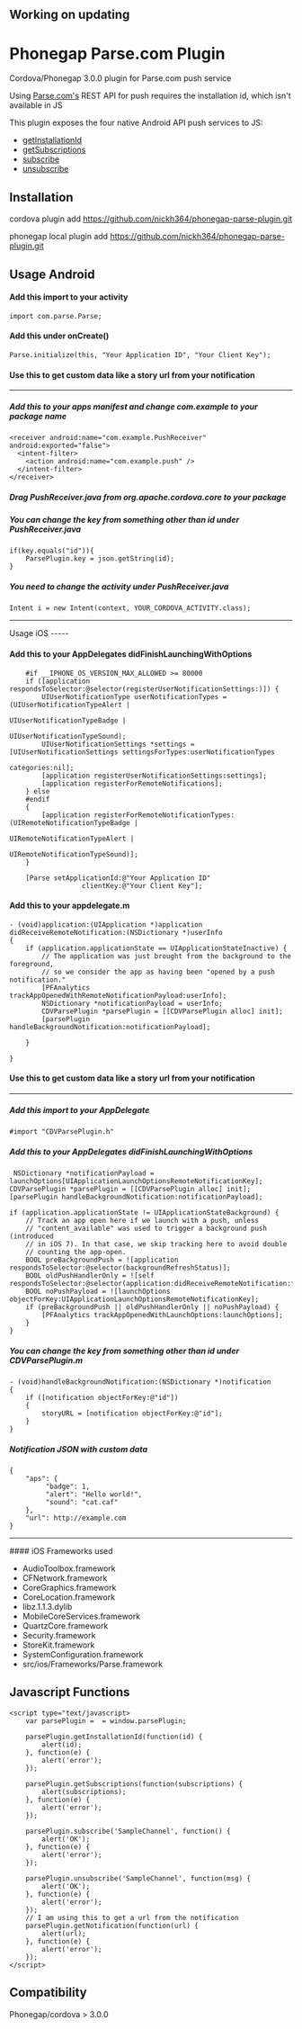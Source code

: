 Working on updating
------------

Phonegap Parse.com Plugin
=========================

Cordova/Phonegap 3.0.0 plugin for Parse.com push service

Using [Parse.com's](http://parse.com) REST API for push requires the installation id, which isn't available in JS

This plugin exposes the four native Android API push services to JS:
* <a href="https://www.parse.com/docs/android/api/com/parse/ParseInstallation.html#getInstallationId()">getInstallationId</a>
* <a href="https://www.parse.com/docs/android/api/com/parse/PushService.html#getSubscriptions(android.content.Context)">getSubscriptions</a>
* <a href="https://www.parse.com/docs/android/api/com/parse/PushService.html#subscribe(android.content.Context, java.lang.String, java.lang.Class, int)">subscribe</a>
* <a href="https://www.parse.com/docs/android/api/com/parse/PushService.html#unsubscribe(android.content.Context, java.lang.String)">unsubscribe</a>

Installation
------------
cordova plugin add https://github.com/nickh364/phonegap-parse-plugin.git

phonegap local plugin add https://github.com/nickh364/phonegap-parse-plugin.git

Usage Android
-----

#### Add this import to your activity
```
import com.parse.Parse;
```
#### Add this under onCreate()
```
Parse.initialize(this, "Your Application ID", "Your Client Key");
```

#### Use this to get custom data like a story url from your notification
<hr />

##### Add this to your apps manifest and change com.example to your package name
```
<receiver android:name="com.example.PushReceiver" android:exported="false">
  <intent-filter>
    <action android:name="com.example.push" />
  </intent-filter>
</receiver>
```
##### Drag PushReceiver.java from org.apache.cordova.core to your package

##### You can change the key from something other than id under PushReceiver.java
```
if(key.equals("id")){
	ParsePlugin.key = json.getString(id);
}
```

##### You need to change the activity under PushReceiver.java
```
Intent i = new Intent(context, YOUR_CORDOVA_ACTIVITY.class);
```
<hr/>
Usage iOS
-----

#### Add this to your AppDelegates didFinishLaunchingWithOptions
```
    #if __IPHONE_OS_VERSION_MAX_ALLOWED >= 80000
    if ([application respondsToSelector:@selector(registerUserNotificationSettings:)]) {
        UIUserNotificationType userNotificationTypes = (UIUserNotificationTypeAlert |
                                                        UIUserNotificationTypeBadge |
                                                        UIUserNotificationTypeSound);
        UIUserNotificationSettings *settings = [UIUserNotificationSettings settingsForTypes:userNotificationTypes
                                                                                 categories:nil];
        [application registerUserNotificationSettings:settings];
        [application registerForRemoteNotifications];
    } else
    #endif
    {
        [application registerForRemoteNotificationTypes:(UIRemoteNotificationTypeBadge |
                                                         UIRemoteNotificationTypeAlert |
                                                         UIRemoteNotificationTypeSound)];
    }
    
    [Parse setApplicationId:@"Your Application ID"
                  clientKey:@"Your Client Key"];
```
#### Add this to your appdelegate.m
```
- (void)application:(UIApplication *)application didReceiveRemoteNotification:(NSDictionary *)userInfo
{
    if (application.applicationState == UIApplicationStateInactive) {
        // The application was just brought from the background to the foreground,
        // so we consider the app as having been "opened by a push notification."
        [PFAnalytics trackAppOpenedWithRemoteNotificationPayload:userInfo];
        NSDictionary *notificationPayload = userInfo;
        CDVParsePlugin *parsePlugin = [[CDVParsePlugin alloc] init];
        [parsePlugin handleBackgroundNotification:notificationPayload];
        
    }

}
```
#### Use this to get custom data like a story url from your notification
<hr />

##### Add this import to your AppDelegate
```
#import "CDVParsePlugin.h"
```
##### Add this to your AppDelegates didFinishLaunchingWithOptions
```
 NSDictionary *notificationPayload = launchOptions[UIApplicationLaunchOptionsRemoteNotificationKey];
CDVParsePlugin *parsePlugin = [[CDVParsePlugin alloc] init];
[parsePlugin handleBackgroundNotification:notificationPayload];

if (application.applicationState != UIApplicationStateBackground) {
	// Track an app open here if we launch with a push, unless
	// "content_available" was used to trigger a background push (introduced
	// in iOS 7). In that case, we skip tracking here to avoid double
	// counting the app-open.
	BOOL preBackgroundPush = ![application respondsToSelector:@selector(backgroundRefreshStatus)];
	BOOL oldPushHandlerOnly = ![self respondsToSelector:@selector(application:didReceiveRemoteNotification:fetchCompletionHandler:)];
	BOOL noPushPayload = ![launchOptions objectForKey:UIApplicationLaunchOptionsRemoteNotificationKey];
	if (preBackgroundPush || oldPushHandlerOnly || noPushPayload) {
	    [PFAnalytics trackAppOpenedWithLaunchOptions:launchOptions];
	}
}

```

##### You can change the key from something other than id under CDVParsePlugin.m
```
- (void)handleBackgroundNotification:(NSDictionary *)notification
{
    if ([notification objectForKey:@"id"])
    {
        storyURL = [notification objectForKey:@"id"];
    }
}
```
##### Notification JSON with custom data
```
{
    "aps": {
         "badge": 1,
         "alert": "Hello world!",
         "sound": "cat.caf"
    },
    "url": http://example.com
}
```
<hr />
#### iOS Frameworks used 

- AudioToolbox.framework
- CFNetwork.framework
- CoreGraphics.framework
- CoreLocation.framework
- libz.1.1.3.dylib
- MobileCoreServices.framework
- QuartzCore.framework
- Security.framework
- StoreKit.framework
- SystemConfiguration.framework
- src/ios/Frameworks/Parse.framework

Javascript Functions
-----
```
<script type="text/javascript>
	var parsePlugin =  = window.parsePlugin;
	
	parsePlugin.getInstallationId(function(id) {
		alert(id);
	}, function(e) {
		alert('error');
	});
	
	parsePlugin.getSubscriptions(function(subscriptions) {
		alert(subscriptions);
	}, function(e) {
		alert('error');
	});
	
	parsePlugin.subscribe('SampleChannel', function() {
		alert('OK');
	}, function(e) {
		alert('error');
	});
	
	parsePlugin.unsubscribe('SampleChannel', function(msg) {
		alert('OK');
	}, function(e) {
		alert('error');
	});
	// I am using this to get a url from the notification
	parsePlugin.getNotification(function(url) {
		alert(url);
	}, function(e) {
		alert('error');
	});
</script>
```

Compatibility
-------------
Phonegap/cordova > 3.0.0
